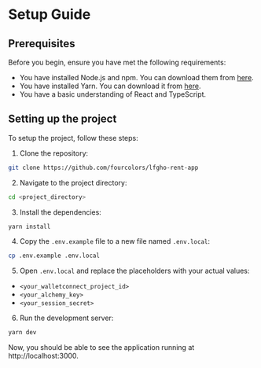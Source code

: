 # Setup Guide

## Prerequisites

Before you begin, ensure you have met the following requirements:

- You have installed Node.js and npm. You can download them from [here](https://nodejs.org/en/download/).
- You have installed Yarn. You can download it from [here](https://yarnpkg.com/getting-started/install).
- You have a basic understanding of React and TypeScript.

## Setting up the project

To setup the project, follow these steps:

1. Clone the repository:

  ```sh
  git clone https://github.com/fourcolors/lfgho-rent-app
  ```

2. Navigate to the project directory:

  ```sh
  cd <project_directory>
  ```

3. Install the dependencies:

  ```sh
  yarn install
  ```

4. Copy the `.env.example` file to a new file named `.env.local`:

  ```sh
  cp .env.example .env.local
  ```

5. Open `.env.local` and replace the placeholders with your actual values:

  - `<your_walletconnect_project_id>`
  - `<your_alchemy_key>`
  - `<your_session_secret>`

6. Run the development server:

  ```sh
  yarn dev
  ```

  Now, you should be able to see the application running at http://localhost:3000.

